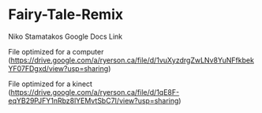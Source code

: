 # Fairy-Tale-Remix

Niko Stamatakos Google Docs Link 

File optimized for a computer
(https://drive.google.com/a/ryerson.ca/file/d/1vuXyzdrgZwLNv8YuNFfkbekYF07FDgxd/view?usp=sharing)

File optimized for a kinect
(https://drive.google.com/a/ryerson.ca/file/d/1qE8F-eqYB29PJFY1nRbz8lYEMvtSbC7I/view?usp=sharing)
